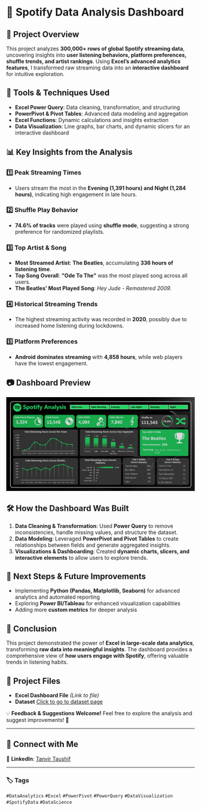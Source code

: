# 🎵 Spotify Data Analysis Dashboard  

## 📌 Project Overview  
This project analyzes **300,000+ rows of global Spotify streaming data**, uncovering insights into **user listening behaviors, platform preferences, shuffle trends, and artist rankings**. Using **Excel’s advanced analytics features**, I transformed raw streaming data into an **interactive dashboard** for intuitive exploration.  

## 🔧 Tools & Techniques Used  
- **Excel Power Query**: Data cleaning, transformation, and structuring  
- **PowerPivot & Pivot Tables**: Advanced data modeling and aggregation  
- **Excel Functions**: Dynamic calculations and insights extraction  
- **Data Visualization**: Line graphs, bar charts, and dynamic slicers for an interactive dashboard  

## 📊 Key Insights from the Analysis  
### **1️⃣ Peak Streaming Times**  
- Users stream the most in the **Evening (1,391 hours) and Night (1,284 hours)**, indicating high engagement in late hours.  

### **2️⃣ Shuffle Play Behavior**  
- **74.6% of tracks** were played using **shuffle mode**, suggesting a strong preference for randomized playlists.  

### **3️⃣ Top Artist & Song**  
- **Most Streamed Artist**: **The Beatles**, accumulating **336 hours of listening time**.  
- **Top Song Overall**: **"Ode To The"** was the most played song across all users.  
- **The Beatles’ Most Played Song**: _Hey Jude - Remastered 2009_.  

### **4️⃣ Historical Streaming Trends**  
- The highest streaming activity was recorded in **2020**, possibly due to increased home listening during lockdowns.  

### **5️⃣ Platform Preferences**  
- **Android dominates streaming** with **4,858 hours**, while web players have the lowest engagement.  

## 📷 Dashboard Preview  
![Spotify Analysis Dashboard](/Images/Spotify%20Analysis.JPG)  

## 🛠️ How the Dashboard Was Built  
1. **Data Cleaning & Transformation**: Used **Power Query** to remove inconsistencies, handle missing values, and structure the dataset.  
2. **Data Modeling**: Leveraged **PowerPivot and Pivot Tables** to create relationships between fields and generate aggregated insights.  
3. **Visualizations & Dashboarding**: Created **dynamic charts, slicers, and interactive elements** to allow users to explore trends.  

## 🚀 Next Steps & Future Improvements  
- Implementing **Python (Pandas, Matplotlib, Seaborn)** for advanced analytics and automated reporting  
- Exploring **Power BI/Tableau** for enhanced visualization capabilities  
- Adding more **custom metrics** for deeper analysis  

## 🎯 Conclusion  
This project demonstrated the power of **Excel in large-scale data analytics**, transforming **raw data into meaningful insights**. The dashboard provides a comprehensive view of **how users engage with Spotify**, offering valuable trends in listening habits.  

## 📂 Project Files  
- **Excel Dashboard File** _(Link to file)_  
- **Dataset** [Click to go to dataset page](https://mavenanalytics.io/data-playground?page=1&pageSize=5)  

💡 **Feedback & Suggestions Welcome!** Feel free to explore the analysis and suggest improvements! 🚀  

---

## 🔗 Connect with Me  
📌 **LinkedIn**: [Tanvir Taushif](https://www.linkedin.com/in/tanvir-taushif-751044204/)  

---

### 🏷️ Tags  
`#DataAnalytics` `#Excel` `#PowerPivot` `#PowerQuery` `#DataVisualization` `#SpotifyData` `#DataScience`
